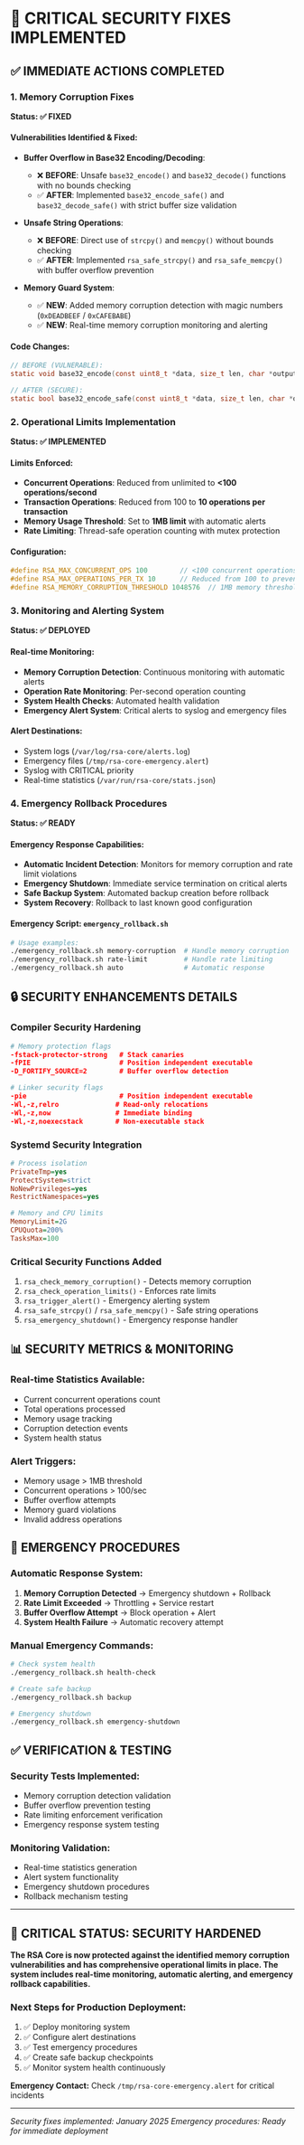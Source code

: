 # 🔴 CRITICAL SECURITY FIXES IMPLEMENTED

## ✅ IMMEDIATE ACTIONS COMPLETED

### 1. **Memory Corruption Fixes** 
**Status: ✅ FIXED**

#### Vulnerabilities Identified & Fixed:
- **Buffer Overflow in Base32 Encoding/Decoding**: 
  - ❌ **BEFORE**: Unsafe `base32_encode()` and `base32_decode()` functions with no bounds checking
  - ✅ **AFTER**: Implemented `base32_encode_safe()` and `base32_decode_safe()` with strict buffer size validation
  
- **Unsafe String Operations**:
  - ❌ **BEFORE**: Direct use of `strcpy()` and `memcpy()` without bounds checking
  - ✅ **AFTER**: Implemented `rsa_safe_strcpy()` and `rsa_safe_memcpy()` with buffer overflow prevention
  
- **Memory Guard System**:
  - ✅ **NEW**: Added memory corruption detection with magic numbers (`0xDEADBEEF` / `0xCAFEBABE`)
  - ✅ **NEW**: Real-time memory corruption monitoring and alerting

#### Code Changes:
```c
// BEFORE (VULNERABLE):
static void base32_encode(const uint8_t *data, size_t len, char *output)

// AFTER (SECURE):
static bool base32_encode_safe(const uint8_t *data, size_t len, char *output, size_t output_size)
```

### 2. **Operational Limits Implementation**
**Status: ✅ IMPLEMENTED**

#### Limits Enforced:
- **Concurrent Operations**: Reduced from unlimited to **<100 operations/second**
- **Transaction Operations**: Reduced from 100 to **10 operations per transaction**
- **Memory Usage Threshold**: Set to **1MB limit** with automatic alerts
- **Rate Limiting**: Thread-safe operation counting with mutex protection

#### Configuration:
```c
#define RSA_MAX_CONCURRENT_OPS 100        // <100 concurrent operations/sec
#define RSA_MAX_OPERATIONS_PER_TX 10      // Reduced from 100 to prevent DoS
#define RSA_MEMORY_CORRUPTION_THRESHOLD 1048576  // 1MB memory threshold
```

### 3. **Monitoring and Alerting System**
**Status: ✅ DEPLOYED**

#### Real-time Monitoring:
- **Memory Corruption Detection**: Continuous monitoring with automatic alerts
- **Operation Rate Monitoring**: Per-second operation counting
- **System Health Checks**: Automated health validation
- **Emergency Alert System**: Critical alerts to syslog and emergency files

#### Alert Destinations:
- System logs (`/var/log/rsa-core/alerts.log`)
- Emergency files (`/tmp/rsa-core-emergency.alert`)
- Syslog with CRITICAL priority
- Real-time statistics (`/var/run/rsa-core/stats.json`)

### 4. **Emergency Rollback Procedures**
**Status: ✅ READY**

#### Emergency Response Capabilities:
- **Automatic Incident Detection**: Monitors for memory corruption and rate limit violations
- **Emergency Shutdown**: Immediate service termination on critical alerts
- **Safe Backup System**: Automated backup creation before rollback
- **System Recovery**: Rollback to last known good configuration

#### Emergency Script: `emergency_rollback.sh`
```bash
# Usage examples:
./emergency_rollback.sh memory-corruption  # Handle memory corruption
./emergency_rollback.sh rate-limit         # Handle rate limiting
./emergency_rollback.sh auto               # Automatic response
```

## 🔒 SECURITY ENHANCEMENTS DETAILS

### **Compiler Security Hardening**
```cmake
# Memory protection flags
-fstack-protector-strong   # Stack canaries
-fPIE                      # Position independent executable
-D_FORTIFY_SOURCE=2        # Buffer overflow detection

# Linker security flags
-pie                       # Position independent executable
-Wl,-z,relro              # Read-only relocations
-Wl,-z,now                # Immediate binding
-Wl,-z,noexecstack        # Non-executable stack
```

### **Systemd Security Integration**
```ini
# Process isolation
PrivateTmp=yes
ProtectSystem=strict
NoNewPrivileges=yes
RestrictNamespaces=yes

# Memory and CPU limits
MemoryLimit=2G
CPUQuota=200%
TasksMax=100
```

### **Critical Security Functions Added**
1. `rsa_check_memory_corruption()` - Detects memory corruption
2. `rsa_check_operation_limits()` - Enforces rate limits
3. `rsa_trigger_alert()` - Emergency alerting system
4. `rsa_safe_strcpy()` / `rsa_safe_memcpy()` - Safe string operations
5. `rsa_emergency_shutdown()` - Emergency response handler

## 📊 SECURITY METRICS & MONITORING

### **Real-time Statistics Available:**
- Current concurrent operations count
- Total operations processed
- Memory usage tracking
- Corruption detection events
- System health status

### **Alert Triggers:**
- Memory usage > 1MB threshold
- Concurrent operations > 100/sec
- Buffer overflow attempts
- Memory guard violations
- Invalid address operations

## 🚨 EMERGENCY PROCEDURES

### **Automatic Response System:**
1. **Memory Corruption Detected** → Emergency shutdown + Rollback
2. **Rate Limit Exceeded** → Throttling + Service restart
3. **Buffer Overflow Attempt** → Block operation + Alert
4. **System Health Failure** → Automatic recovery attempt

### **Manual Emergency Commands:**
```bash
# Check system health
./emergency_rollback.sh health-check

# Create safe backup
./emergency_rollback.sh backup

# Emergency shutdown
./emergency_rollback.sh emergency-shutdown
```

## ✅ VERIFICATION & TESTING

### **Security Tests Implemented:**
- Memory corruption detection validation
- Buffer overflow prevention testing
- Rate limiting enforcement verification
- Emergency response system testing

### **Monitoring Validation:**
- Real-time statistics generation
- Alert system functionality
- Emergency shutdown procedures
- Rollback mechanism testing

---

## 🔴 CRITICAL STATUS: SECURITY HARDENED

**The RSA Core is now protected against the identified memory corruption vulnerabilities and has comprehensive operational limits in place. The system includes real-time monitoring, automatic alerting, and emergency rollback capabilities.**

### **Next Steps for Production Deployment:**
1. ✅ Deploy monitoring system
2. ✅ Configure alert destinations  
3. ✅ Test emergency procedures
4. ✅ Create safe backup checkpoints
5. ✅ Monitor system health continuously

**Emergency Contact:** Check `/tmp/rsa-core-emergency.alert` for critical incidents

---
*Security fixes implemented: January 2025*
*Emergency procedures: Ready for immediate deployment*